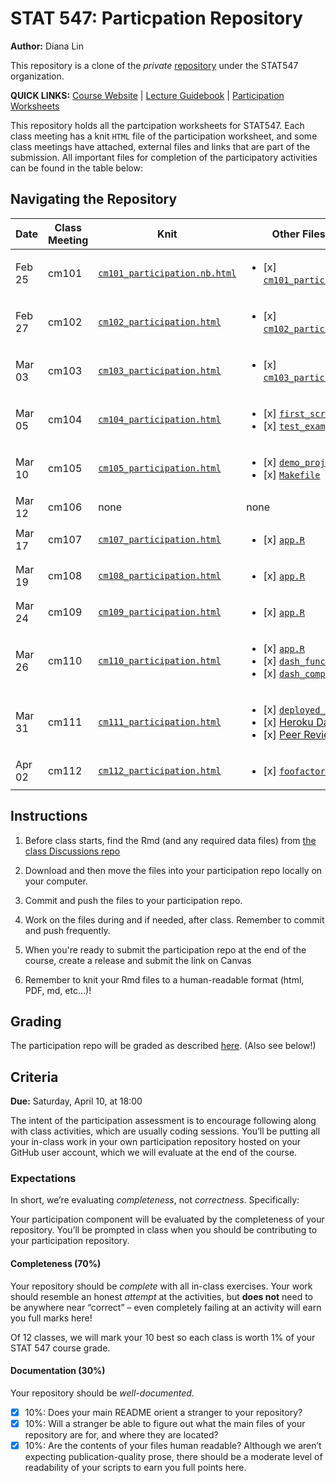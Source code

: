 # STAT 547: Particpation Repository
**Author:** Diana Lin

This repository is a clone of the _private_ [repository](https://github.com/STAT547-UBC-2019-20/participation-dy-lin) under the STAT547 organization.

**QUICK LINKS:** [Course Website](https://stat545.stat.ubc.ca) | [Lecture Guidebook](https://stat545guidebook.netlify.com/review-of-stat-545.html) | [Participation Worksheets](https://github.com/STAT547-UBC-2019-20/Discussions/tree/master/participation)

This repository holds all the partcipation worksheets for STAT547. Each class meeting has a knit `HTML` file of the participation worksheet, and some class meetings have attached, external files and links that are part of the submission. All important files for completion of the participatory activities can be found in the table below:

## Navigating the Repository
Date | Class Meeting | Knit | Other Files/Links
-----|---------------|------|--------------
Feb 25 | cm101 | [`cm101_participation.nb.html`](https://stat547-ubc-2019-20.github.io/participation-dy-lin/cm101/cm101_participation.nb.html)| <ul><li>[x] [`cm101_participation.Rmd`](cm101/cm101_participation.Rmd)</li></ul>
Feb 27 | cm102 | [`cm102_participation.html`](https://stat547-ubc-2019-20.github.io/participation-dy-lin/cm102/cm102_participation.html)| <ul><li>[x] [`cm102_participation.Rmd`](cm102/cm102_participation.Rmd)</li></ul>
Mar 03 | cm103 | [`cm103_participation.html`](https://stat547-ubc-2019-20.github.io/participation-dy-lin/cm103/cm103_participation.html)|<ul><li>[x] [`cm103_participation.Rmd`](cm103/cm103_participation.Rmd)</li></ul>
Mar 05 | cm104 | [`cm104_participation.html`](https://stat547-ubc-2019-20.github.io/participation-dy-lin/cm104/cm104_participation.html)|<ul><li>[x] [`first_script.R`](cm104/first_script.R)</li><li>[x] [`test_example.R`](cm104/tests/testthat/test_example.R)</li></ul>
Mar 10 | cm105 | [`cm105_participation.html`](https://stat547-ubc-2019-20.github.io/participation-dy-lin/cm105/cm105_participation.html)|<ul><li>[x] [`demo_project/`](cm105/demo_project/)</li><li>[x] [`Makefile`](cm105/demo_project/Makefile)</li></ul>
Mar 12 | cm106 | none | none
Mar 17 | cm107 | [`cm107_participation.html`](https://stat547-ubc-2019-20.github.io/participation-dy-lin/cm107/cm107_participation.html)|<ul><li> [x] [`app.R`](cm107/app.R)</li></ul>
Mar 19 | cm108 | [`cm108_participation.html`](https://stat547-ubc-2019-20.github.io/participation-dy-lin/cm108/cm108_participation.html)|<ul><li> [x] [`app.R`](cm108/app.R)</li></ul>
Mar 24 | cm109 | [`cm109_participation.html`](https://stat547-ubc-2019-20.github.io/participation-dy-lin/cm109/cm109_participation.html)|<ul><li>[x] [`app.R`](cm109/app.R)</li></ul>
Mar 26 | cm110 | [`cm110_participation.html`](https://stat547-ubc-2019-20.github.io/participation-dy-lin/cm110/cm110_participation.html)|<ul><li>[x] [`app.R`](cm110/app.R)</li><li> [x] [`dash_functions.R`](cm110/dash_functions.R)</li><li> [x] [`dash_components.R`](cm110/dash_components.R)</li></ul>
Mar 31 | cm111 | [`cm111_participation.html`](https://stat547-ubc-2019-20.github.io/participation-dy-lin/cm111/cm111_participation.html)|<ul><li> [x] [`deployed_class_app/`](https://github.com/dy-lin/deployed_class_app)</li><li> [x] [Heroku Dashboard](https://dy-lin.herokuapp.com)</li><li> [x] [Peer Review Issue](https://github.com/STAT547-UBC-2019-20/group_01_dlin_njamshidi/issues/50)</li></ul>
Apr 02 | cm112 | [`cm112_participation.html`](https://stat547-ubc-2019-20.github.io/participation-dy-lin/cm112/cm112_participation.html)|<ul><li>[x] [`foofactors.zip`](cm112/foofactors.zip)</li></ul>

## Instructions

1. Before class starts, find the Rmd (and any required data files) from [the class Discussions repo](https://github.com/STAT547-UBC-2019-20/Discussions/tree/master/participation)

2. Download and then move the files into your participation repo locally on your computer.

3. Commit and push the files to your participation repo.

4. Work on the files during and if needed, after class. Remember to commit and push frequently.

5. When you're ready to submit the participation repo at the end of the course, create a release and submit the link on Canvas

6. Remember to knit your Rmd files to a human-readable format (html, PDF, md, etc...)!

## Grading

The participation repo will be graded as described [here](https://stat545.stat.ubc.ca/evaluation/participation/). (Also see below!)   

## Criteria

**Due:** Saturday, April 10, at 18:00

The intent of the participation assessment is to encourage following along with class activities, which are usually coding sessions. You’ll be putting all your in-class work in your own participation repository hosted on your GitHub user account, which we will evaluate at the end of the course.

### Expectations

In short, we’re evaluating _completeness_, not _correctness_. Specifically:

Your participation component will be evaluated by the completeness of your repository. You’ll be prompted in class when you should be contributing to your participation repository.

#### Completeness (70%)

Your repository should be _complete_ with all in-class exercises. Your work should resemble an honest _attempt_ at the activities, but __does not__ need to be anywhere near “correct” – even completely failing at an activity will earn you full marks here!

Of 12 classes, we will mark your 10 best so each class is worth 1% of your STAT 547 course grade.

#### Documentation (30%)

Your repository should be _well-documented_.

- [x] 10%: Does your main README orient a stranger to your repository?
- [x] 10%: Will a stranger be able to figure out what the main files of your repository are for, and where they are located?
- [x] 10%: Are the contents of your files human readable? Although we aren’t expecting publication-quality prose, there should be a moderate level of readability of your scripts to earn you full points here.
